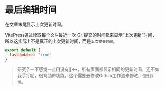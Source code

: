 # 最后编辑时间

在文章末尾显示上次更新时间。

VitePress通过读取每个文件最近一次 Git 提交的时间戳来显示“上次更新”时间，所以这实际上不是真正的上次更新时间，而是`上次提交时间`。

```js
export default {
  lastUpdated: "true"
}
```

>研究了一下感觉一点用没有🙂‍↔️，所有页面都显示相同的更新时间，还不如我手打呢，很鸡肋的功能。这个需要去修改Github工作流来修改，`但是我懒`。